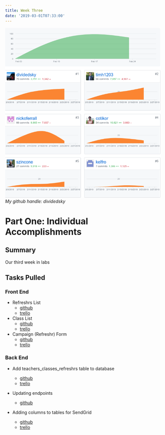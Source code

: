 ```yaml
---
title: Week Three
date: '2019-03-01T07:33:00'
---
```


![Contributions](./contributions.png)
*My github handle: dividedsky*

# Part One: Individual Accomplishments
## Summary
Our third week in labs

## Tasks Pulled
### Front End
* Refreshrs List
  * [github]('https://github.com/Lambda-School-Labs/labs10-student-follow/pull/76')
  * [trello]('https://trello.com/c/dijVSTQC/71-refreshr-list-layout')
* Class List
  * [github]('https://github.com/Lambda-School-Labs/labs10-student-follow/pull/84')
  * [trello]('https://trello.com/c/hQ4tDy6r/90-class-list-layout')
* Campaign (Refreshr) Form
  * [github]('https://github.com/Lambda-School-Labs/labs10-student-follow/pull/87')
  * [trello]('https://trello.com/c/LLn4GskP/63-front-end-with-sendgrid-flow')

### Back End
* Add teachers_classes_refreshrs table to database
  * [github]('https://github.com/Lambda-School-Labs/labs10-student-follow/pull/68')
  * [trello]('https://trello.com/c/zntnBbxL/79-update-schema-with-teachersclassesrefreshrs-table')

* Updating endpoints
  * [github]('https://github.com/Lambda-School-Labs/labs10-student-follow/pull/74')

* Adding columns to tables for SendGrid
  * [github]('https://github.com/Lambda-School-Labs/labs10-student-follow/pull/90')
  * [trello]('https://trello.com/c/aikFIWC5/91-add-sendgrid-columns-to-db')



